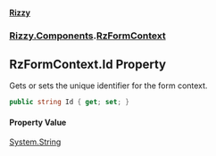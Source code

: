 #### [Rizzy](index 'index')
### [Rizzy.Components](Rizzy.Components 'Rizzy.Components').[RzFormContext](Rizzy.Components.RzFormContext 'Rizzy.Components.RzFormContext')

## RzFormContext.Id Property

Gets or sets the unique identifier for the form context.

```csharp
public string Id { get; set; }
```

#### Property Value
[System.String](https://docs.microsoft.com/en-us/dotnet/api/System.String 'System.String')